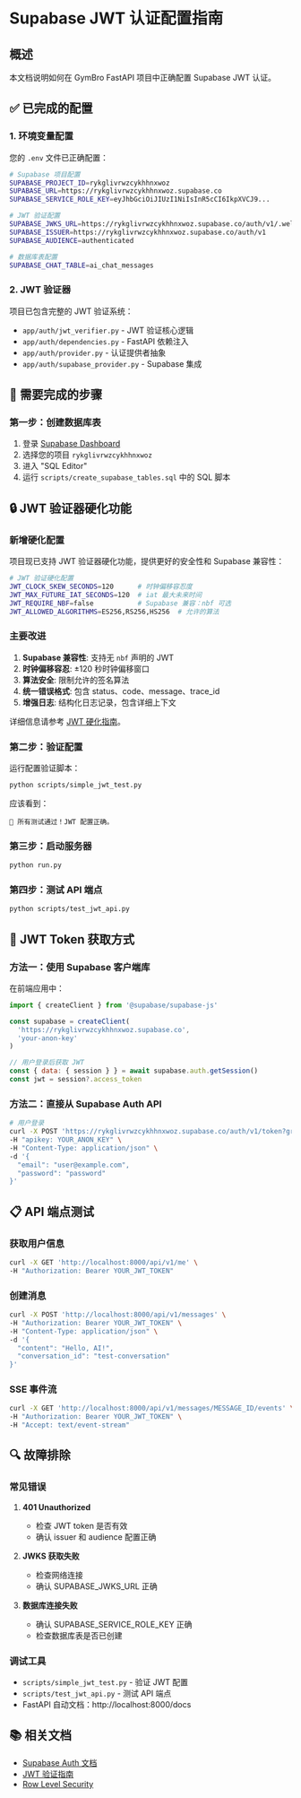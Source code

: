 # Supabase JWT 认证配置指南

## 概述

本文档说明如何在 GymBro FastAPI 项目中正确配置 Supabase JWT 认证。

## ✅ 已完成的配置

### 1. 环境变量配置

您的 `.env` 文件已正确配置：

```bash
# Supabase 项目配置
SUPABASE_PROJECT_ID=rykglivrwzcykhhnxwoz
SUPABASE_URL=https://rykglivrwzcykhhnxwoz.supabase.co
SUPABASE_SERVICE_ROLE_KEY=eyJhbGciOiJIUzI1NiIsInR5cCI6IkpXVCJ9...

# JWT 验证配置
SUPABASE_JWKS_URL=https://rykglivrwzcykhhnxwoz.supabase.co/auth/v1/.well-known/jwks.json
SUPABASE_ISSUER=https://rykglivrwzcykhhnxwoz.supabase.co/auth/v1
SUPABASE_AUDIENCE=authenticated

# 数据库表配置
SUPABASE_CHAT_TABLE=ai_chat_messages
```

### 2. JWT 验证器

项目已包含完整的 JWT 验证系统：
- `app/auth/jwt_verifier.py` - JWT 验证核心逻辑
- `app/auth/dependencies.py` - FastAPI 依赖注入
- `app/auth/provider.py` - 认证提供者抽象
- `app/auth/supabase_provider.py` - Supabase 集成

## 🔧 需要完成的步骤

### 第一步：创建数据库表

1. 登录 [Supabase Dashboard](https://supabase.com/dashboard)
2. 选择您的项目 `rykglivrwzcykhhnxwoz`
3. 进入 "SQL Editor"
4. 运行 `scripts/create_supabase_tables.sql` 中的 SQL 脚本

## 🔒 JWT 验证器硬化功能

### 新增硬化配置

项目现已支持 JWT 验证器硬化功能，提供更好的安全性和 Supabase 兼容性：

```bash
# JWT 验证硬化配置
JWT_CLOCK_SKEW_SECONDS=120      # 时钟偏移容忍度
JWT_MAX_FUTURE_IAT_SECONDS=120  # iat 最大未来时间
JWT_REQUIRE_NBF=false           # Supabase 兼容：nbf 可选
JWT_ALLOWED_ALGORITHMS=ES256,RS256,HS256  # 允许的算法
```

### 主要改进

1. **Supabase 兼容性**: 支持无 `nbf` 声明的 JWT
2. **时钟偏移容忍**: ±120 秒时钟偏移窗口
3. **算法安全**: 限制允许的签名算法
4. **统一错误格式**: 包含 status、code、message、trace_id
5. **增强日志**: 结构化日志记录，包含详细上下文

详细信息请参考 [JWT 硬化指南](./JWT_HARDENING_GUIDE.md)。

### 第二步：验证配置

运行配置验证脚本：

```bash
python scripts/simple_jwt_test.py
```

应该看到：
```
🎉 所有测试通过！JWT 配置正确。
```

### 第三步：启动服务器

```bash
python run.py
```

### 第四步：测试 API 端点

```bash
python scripts/test_jwt_api.py
```

## 🔑 JWT Token 获取方式

### 方法一：使用 Supabase 客户端库

在前端应用中：

```javascript
import { createClient } from '@supabase/supabase-js'

const supabase = createClient(
  'https://rykglivrwzcykhhnxwoz.supabase.co',
  'your-anon-key'
)

// 用户登录后获取 JWT
const { data: { session } } = await supabase.auth.getSession()
const jwt = session?.access_token
```

### 方法二：直接从 Supabase Auth API

```bash
# 用户登录
curl -X POST 'https://rykglivrwzcykhhnxwoz.supabase.co/auth/v1/token?grant_type=password' \
-H "apikey: YOUR_ANON_KEY" \
-H "Content-Type: application/json" \
-d '{
  "email": "user@example.com",
  "password": "password"
}'
```

## 📋 API 端点测试

### 获取用户信息

```bash
curl -X GET 'http://localhost:8000/api/v1/me' \
-H "Authorization: Bearer YOUR_JWT_TOKEN"
```

### 创建消息

```bash
curl -X POST 'http://localhost:8000/api/v1/messages' \
-H "Authorization: Bearer YOUR_JWT_TOKEN" \
-H "Content-Type: application/json" \
-d '{
  "content": "Hello, AI!",
  "conversation_id": "test-conversation"
}'
```

### SSE 事件流

```bash
curl -X GET 'http://localhost:8000/api/v1/messages/MESSAGE_ID/events' \
-H "Authorization: Bearer YOUR_JWT_TOKEN" \
-H "Accept: text/event-stream"
```

## 🔍 故障排除

### 常见错误

1. **401 Unauthorized**
   - 检查 JWT token 是否有效
   - 确认 issuer 和 audience 配置正确

2. **JWKS 获取失败**
   - 检查网络连接
   - 确认 SUPABASE_JWKS_URL 正确

3. **数据库连接失败**
   - 确认 SUPABASE_SERVICE_ROLE_KEY 正确
   - 检查数据库表是否已创建

### 调试工具

- `scripts/simple_jwt_test.py` - 验证 JWT 配置
- `scripts/test_jwt_api.py` - 测试 API 端点
- FastAPI 自动文档：http://localhost:8000/docs

## 📚 相关文档

- [Supabase Auth 文档](https://supabase.com/docs/guides/auth)
- [JWT 验证指南](https://supabase.com/docs/guides/auth/jwts)
- [Row Level Security](https://supabase.com/docs/guides/auth/row-level-security)
